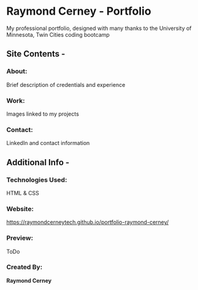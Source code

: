 # Raymond Cerney - Portfolio

My professional portfolio, designed with many thanks to the University of Minnesota, Twin Cities coding bootcamp

## Site Contents -
### About:
Brief description of credentials and experience

### Work:
Images linked to my projects

### Contact:
LinkedIn and contact information

## Additional Info -
### Technologies Used:
HTML & CSS

### Website:
https://raymondcerneytech.github.io/portfolio-raymond-cerney/

### Preview:
ToDo

### Created By:
**Raymond Cerney**
